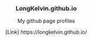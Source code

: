 <!-- PROJECT LOGO -->
<br />
<div align="center">
 

  <h3 align="center">LongKelvin.github.io</h3>

  <p align="center">
   My github page profiles
    
  </p>
  <p align="center">
   [Link] https://longkelvin.github.io/
  </p>
 
</div>
